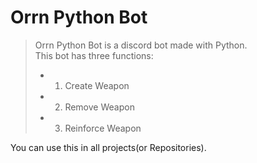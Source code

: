 # Orrn Python Bot
> Orrn Python Bot is a discord bot made with Python.  
> This bot has three functions:
> - 1. Create Weapon
> - 2. Remove Weapon
> - 3. Reinforce Weapon

You can use this in all projects(or Repositories).

